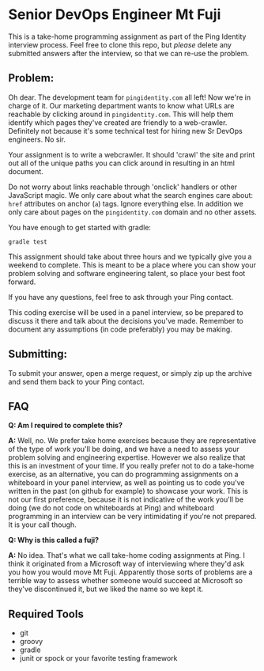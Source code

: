 # Senior DevOps Engineer Mt Fuji

This is a take-home programming assignment as part of the Ping Identity interview
process. Feel free to clone this repo, but _please_ delete any submitted answers
after the interview, so that we can re-use the problem.

## Problem:

Oh dear. The development team for `pingidentity.com` all left! Now we're in charge of it. Our marketing
department wants to know what URLs are reachable by clicking around in `pingidentity.com`. This will
help them identify which pages they've created are friendly to a web-crawler. Definitely not because
it's some technical test for hiring new Sr DevOps engineers. No sir.

Your assignment is to write a webcrawler. It should 'crawl' the site and print out
all of the unique paths you can click around in resulting in an html document.

Do not worry about links reachable through 'onclick' handlers or other JavaScript
magic. We only care about what the search engines care about: `href` attributes
on anchor (`a`) tags. Ignore everything else. In addition we only care about
pages on the `pingidentity.com` domain and no other assets.

You have enough to get started with gradle:

```
gradle test
```

This assignment should take about three hours and we typically give you a weekend
to complete. This is meant to be a place where you can show your problem
solving and software engineering talent, so place your best foot forward.

If you have any questions, feel free to ask through your Ping contact.

This coding exercise will be used in a panel interview, so be prepared to discuss
it there and talk about the decisions you've made. Remember to document any
assumptions (in code preferably) you may be making.

## Submitting:

To submit your answer, open a merge request, or simply zip up the archive and send them back to your Ping contact.

## FAQ

**Q: Am I required to complete this?**

**A:** Well, no. We prefer take home exercises because they are representative
of the type of work you'll be doing, and we have a need to assess your problem
solving and engineering expertise. However we also realize that this is an
investment of your time. If you really prefer not to do a take-home exercise, as an alternative,
you can do programming assignments on a whiteboard in your panel interview,
as well as pointing us to code you've written in the past (on github for example) to
showcase your work. This is not our first preference, because it is not indicative
of the work you'll be doing (we do not code on whiteboards at Ping) and whiteboard
programming in an interview can be very intimidating if you're not prepared. It
is your call though.

**Q: Why is this called a fuji?**

**A:** No idea. That's what we call take-home coding assignments at Ping. I think
it originated from a Microsoft way of interviewing where they'd ask you how
you would move Mt Fuji. Apparently those sorts of problems are a terrible way
to assess whether someone would succeed at Microsoft so they've discontinued it,
but we liked the name so we kept it.


## Required Tools
* git
* groovy
* gradle
* junit or spock or your favorite testing framework
